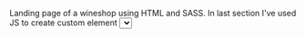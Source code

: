 Landing page of a wineshop using HTML and SASS.
In last section I've used JS to create custom element <select>, you can check how it works on github pages.
